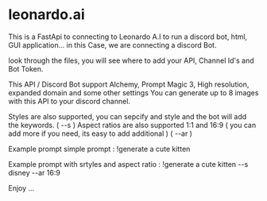 # leonardo.ai

This is a FastApi to connecting to Leonardo A.I to run a discord bot, html, GUI application... in this Case, we are connecting a discord Bot.

look through the files, you will see where to add your API, Channel Id's and Bot Token.

This API / Discord Bot support Alchemy, Prompt Magic 3, High resolution, expanded domain and some other settings
You can generate up to 8 images with this API to your discord channel.

Styles are also supported, you can sepcify and style and the bot will add the keywords. ( --s )
Aspect ratios are also supported 1:1 and 16:9 ( you can add more if you need, its easy to add additional ) ( --ar )

Example prompt simple prompt : 
!generate a cute kitten

Example prompt with srtyles and aspect ratio :
!generate a cute kitten --s disney --ar 16:9

Enjoy ...



